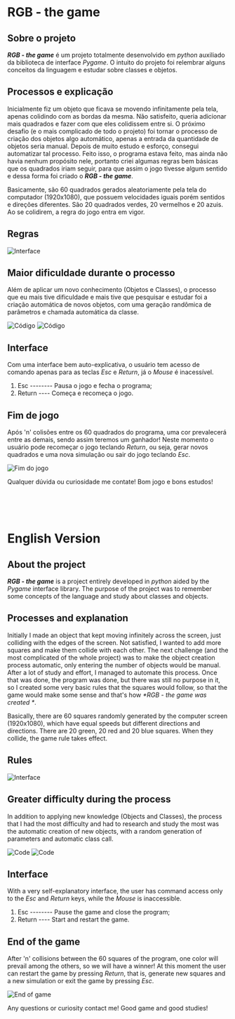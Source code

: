 # RGB - the game

## Sobre o projeto

_**RGB - the game**_ é um projeto totalmente desenvolvido em _python_ auxiliado da biblioteca de interface _Pygame_. O intuito do projeto foi relembrar alguns conceitos da linguagem e estudar sobre classes e objetos.

## Processos e explicação

Inicialmente fiz um objeto que ficava se movendo infinitamente pela tela, apenas colidindo com as bordas da mesma. Não satisfeito, queria adicionar mais quadrados e fazer com que eles colidissem entre si. O próximo desafio (e o mais complicado de todo o projeto) foi tornar o processo de criação dos objetos algo automático, apenas a entrada da quantidade de objetos seria manual. Depois de muito estudo e esforço, consegui automatizar tal processo. Feito isso, o programa estava feito, mas ainda não havia nenhum propósito nele, portanto criei algumas regras bem básicas que os quadrados iriam seguir, para que assim o jogo tivesse algum sentido e dessa forma foi criado o _**RGB - the game**_.

Basicamente, são 60 quadrados gerados aleatoriamente pela tela do computador (1920x1080), que possuem velocidades iguais porém sentidos e direções diferentes. São 20 quadrados verdes, 20 vermelhos e 20 azuis. Ao se colidirem, a regra do jogo entra em vigor.

## Regras

![Interface][interface]

## Maior dificuldade durante o processo

Além de aplicar um novo conhecimento (Objetos e Classes), o processo que eu mais tive dificuldade e mais tive que pesquisar e estudar foi a criação automática de novos objetos, com uma geração randômica de parâmetros e chamada automática da classe.

![Código][code_1]
![Código][code_2]

## Interface

Com uma interface bem auto-explicativa, o usuário tem acesso de comando apenas para as teclas _Esc_ e _Return_, já o _Mouse_ é inacessível.

1. Esc -------- Pausa o jogo e fecha o programa;
2. Return ---- Começa e recomeça o jogo.

## Fim de jogo

Após 'n' colisões entre os 60 quadrados do programa, uma cor prevalecerá entre as demais, sendo assim teremos um ganhador! Neste momento o usuário pode recomeçar o jogo teclando _Return_, ou seja, gerar novos quadrados e uma nova simulação ou sair do jogo teclando _Esc_.

![Fim do jogo][end]

Qualquer dúvida ou curiosidade me contate! Bom jogo e bons estudos!

<br />
<br />
<br />

# English Version

## About the project

_**RGB - the game**_ is a project entirely developed in _python_ aided by the _Pygame_ interface library. The purpose of the project was to remember some concepts of the language and study about classes and objects.

## Processes and explanation

Initially I made an object that kept moving infinitely across the screen, just colliding with the edges of the screen. Not satisfied, I wanted to add more squares and make them collide with each other. The next challenge (and the most complicated of the whole project) was to make the object creation process automatic, only entering the number of objects would be manual. After a lot of study and effort, I managed to automate this process. Once that was done, the program was done, but there was still no purpose in it, so I created some very basic rules that the squares would follow, so that the game would make some sense and that's how _\**RGB - the game* was created \*_.

Basically, there are 60 squares randomly generated by the computer screen (1920x1080), which have equal speeds but different directions and directions. There are 20 green, 20 red and 20 blue squares. When they collide, the game rule takes effect.

## Rules

![Interface][interface]

## Greater difficulty during the process

In addition to applying new knowledge (Objects and Classes), the process that I had the most difficulty and had to research and study the most was the automatic creation of new objects, with a random generation of parameters and automatic class call.

![Code][code_1]
![Code][code_2]

## Interface

With a very self-explanatory interface, the user has command access only to the _Esc_ and _Return_ keys, while the _Mouse_ is inaccessible.

1. Esc -------- Pause the game and close the program;
2. Return ---- Start and restart the game.

## End of the game

After 'n' collisions between the 60 squares of the program, one color will prevail among the others, so we will have a winner! At this moment the user can restart the game by pressing _Return_, that is, generate new squares and a new simulation or exit the game by pressing _Esc_.

![End of game][end]

Any questions or curiosity contact me! Good game and good studies!

[interface]: images/interface.png
[collisions]: images/collisions.png
[end]: images/end.png
[code_1]: images/code_1.png
[code_2]: images/code_2.png
